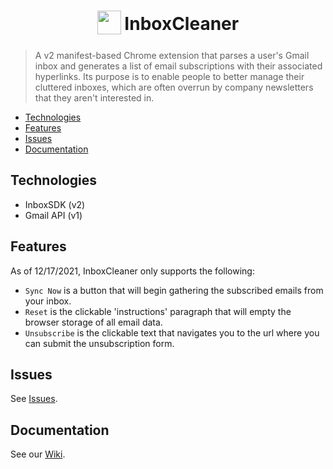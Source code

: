 <h1 align="center">
<sub>
<img src="images/gman.png" height="38" width="38">
</sub>
InboxCleaner
</h1>

> A v2 manifest-based Chrome extension that parses a user's Gmail inbox and generates a list of email subscriptions with their associated hyperlinks. Its purpose is to enable people to better manage their cluttered inboxes, which are often overrun by company newsletters that they aren't interested in.

- [Technologies](#technologies)
- [Features](#features)
- [Issues](#issues)
- [Documentation](#documentation)

## Technologies

- InboxSDK (v2)
- Gmail API (v1)

## Features

As of 12/17/2021, InboxCleaner only supports the following:

- `Sync Now` is a button that will begin gathering the subscribed emails from your inbox.
- `Reset` is the clickable 'instructions' paragraph that will empty the browser storage of all email data.
- `Unsubscribe` is the clickable text that navigates you to the url where you can submit the unsubscription form.

## Issues

See [Issues](https://github.com/ehuang47/InboxCleaner/issues).

## Documentation

See our [Wiki](https://github.com/ehuang47/InboxCleaner/wiki).
